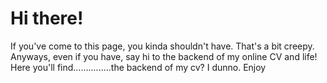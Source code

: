 # Hi there!
If you've come to this page, you kinda shouldn't have. That's a bit creepy. 
Anyways, even if you have, say hi to the backend of my online CV and life!
Here you'll find...............the backend of my cv? I dunno.
Enjoy
